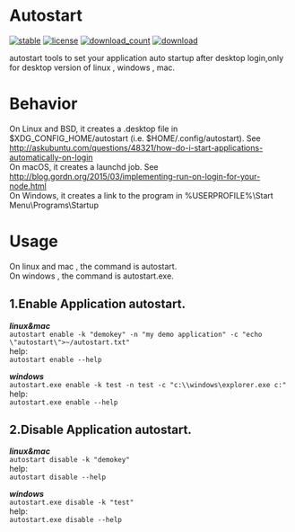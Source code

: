 # Autostart

[![stable](https://img.shields.io/badge/stable-stable-green.svg)](https://github.com/snail007/autostart/) [![license](https://img.shields.io/github/license/snail007/autostart.svg?style=plastic)]() [![download_count](https://img.shields.io/github/downloads/snail007/autostart/total.svg?style=plastic)](https://github.com/snail007/autostart/releases) [![download](https://img.shields.io/github/release/snail007/autostart.svg?style=plastic)](https://github.com/snail007/autostart/releases)  
  
autostart tools to set your application auto startup after desktop login,only for desktop version of linux , windows , mac.     

# Behavior
On Linux and BSD, it creates a .desktop file in $XDG_CONFIG_HOME/autostart (i.e. $HOME/.config/autostart). See http://askubuntu.com/questions/48321/how-do-i-start-applications-automatically-on-login  
On macOS, it creates a launchd job. See http://blog.gordn.org/2015/03/implementing-run-on-login-for-your-node.html  
On Windows, it creates a link to the program in %USERPROFILE%\Start Menu\Programs\Startup  

# Usage  
On linux and mac , the command is autostart.   
On windows , the command is autostart.exe.  

## 1.Enable Application autostart.   
***linux&mac***   
`autostart enable -k "demokey" -n "my demo application" -c "echo \"autostart\">~/autostart.txt"`   
help:    
`autostart enable --help`  

***windows***    
`autostart.exe enable -k test -n test -c "c:\\windows\explorer.exe c:"`   
help:    
`autostart.exe enable --help`   

## 2.Disable Application autostart.   
***linux&mac***   
`autostart disable -k "demokey"`    
help:     
`autostart disable --help`   

***windows***    
`autostart.exe disable -k "test"`    
help:     
`autostart.exe disable --help`   


